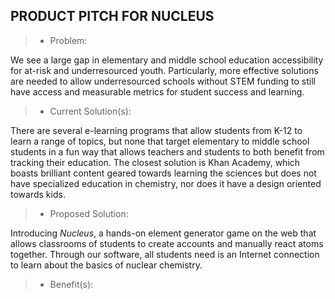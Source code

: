 ## PRODUCT PITCH FOR NUCLEUS

> - Problem:

We see a large gap in elementary and middle school education accessibility for at-risk and underresourced youth. Particularly, more effective solutions are needed to allow underresourced schools without STEM funding to still have access and measurable metrics for student success and learning. 

> - Current Solution(s):

There are several e-learning programs that allow students from K-12 to learn a range of topics, but none that target elementary to middle school students in a fun way that allows teachers and students to both benefit from tracking their education. The closest solution is Khan Academy, which boasts brilliant content geared towards learning the sciences but does not have specialized education in chemistry, nor does it have a design oriented towards kids. 

> - Proposed Solution:

Introducing <i>Nucleus</i>, a hands-on element generator game on the web that allows classrooms of students to create accounts and manually react atoms together. Through our software, all students need is an Internet connection to learn about the basics of nuclear chemistry. 

> - Benefit(s):